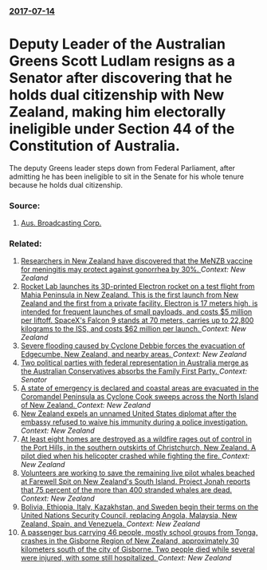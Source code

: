 ### [2017-07-14](/news/2017/07/14/index.md)

# Deputy Leader of the Australian Greens Scott Ludlam resigns as a Senator after discovering that he holds dual citizenship with New Zealand, making him electorally ineligible under Section 44 of the Constitution of Australia. 

The deputy Greens leader steps down from Federal Parliament, after admitting he has been ineligible to sit in the Senate for his whole tenure because he holds dual citizenship.


### Source:

1. [Aus. Broadcasting Corp.](http://www.abc.net.au/news/2017-07-14/senator-scott-ludlam-resign-constitution-dual-citizenship/8708606)

### Related:

1. [Researchers in New Zealand have discovered that the MeNZB vaccine for meningitis may protect against gonorrhea by 30%. ](/news/2017/07/11/researchers-in-new-zealand-have-discovered-that-the-menzb-vaccine-for-meningitis-may-protect-against-gonorrhea-by-30.md) _Context: New Zealand_
2. [Rocket Lab launches its 3D-printed Electron rocket on a test flight from   Mahia Peninsula in New Zealand.  This is the first launch from New Zealand and the first from a private facility. Electron is 17 meters high, is intended for frequent launches of small payloads, and costs $5 million per liftoff. SpaceX's Falcon 9 stands at 70 meters, carries up to  22,800 kilograms to the ISS, and costs $62 million per launch. ](/news/2017/05/25/rocket-lab-launches-its-3d-printed-electron-rocket-on-a-test-flight-from-mahia-peninsula-in-new-zealand-this-is-the-first-launch-from-n.md) _Context: New Zealand_
3. [Severe flooding caused by Cyclone Debbie forces the evacuation of Edgecumbe, New Zealand, and nearby areas. ](/news/2017/04/6/severe-flooding-caused-by-cyclone-debbie-forces-the-evacuation-of-edgecumbe-new-zealand-and-nearby-areas.md) _Context: New Zealand_
4. [Two political parties with federal representation in Australia merge as the Australian Conservatives absorbs the Family First Party. ](/news/2017/04/26/two-political-parties-with-federal-representation-in-australia-merge-as-the-australian-conservatives-absorbs-the-family-first-party.md) _Context: Senator_
5. [A state of emergency is declared and coastal areas are evacuated in the Coromandel Peninsula as Cyclone Cook sweeps across the North Island of New Zealand. ](/news/2017/04/13/a-state-of-emergency-is-declared-and-coastal-areas-are-evacuated-in-the-coromandel-peninsula-as-cyclone-cook-sweeps-across-the-north-island.md) _Context: New Zealand_
6. [New Zealand expels an unnamed United States diplomat after the embassy refused to waive his immunity during a police investigation. ](/news/2017/03/19/new-zealand-expels-an-unnamed-united-states-diplomat-after-the-embassy-refused-to-waive-his-immunity-during-a-police-investigation.md) _Context: New Zealand_
7. [At least eight homes are destroyed as a wildfire rages out of control in the Port Hills, in the southern outskirts of Christchurch, New Zealand. A pilot died when his helicopter crashed while fighting the fire. ](/news/2017/02/15/at-least-eight-homes-are-destroyed-as-a-wildfire-rages-out-of-control-in-the-port-hills-in-the-southern-outskirts-of-christchurch-new-zeal.md) _Context: New Zealand_
8. [Volunteers are working to save the remaining live pilot whales beached at Farewell Spit on New Zealand's South Island. Project Jonah reports that 75 percent of the more than 400 stranded whales are dead. ](/news/2017/02/10/volunteers-are-working-to-save-the-remaining-live-pilot-whales-beached-at-farewell-spit-on-new-zealand-s-south-island-project-jonah-reports.md) _Context: New Zealand_
9. [Bolivia, Ethiopia, Italy, Kazakhstan, and Sweden begin their terms on the United Nations Security Council, replacing Angola, Malaysia, New Zealand, Spain, and Venezuela. ](/news/2017/01/1/bolivia-ethiopia-italy-kazakhstan-and-sweden-begin-their-terms-on-the-united-nations-security-council-replacing-angola-malaysia-new-z.md) _Context: New Zealand_
10. [A passenger bus carrying 46 people, mostly school groups from Tonga, crashes in the Gisborne Region of New Zealand, approximately 30 kilometers south of the city of Gisborne. Two people died while several were injured, with some still hospitalized. ](/news/2016/12/24/a-passenger-bus-carrying-46-people-mostly-school-groups-from-tonga-crashes-in-the-gisborne-region-of-new-zealand-approximately-30-kilomet.md) _Context: New Zealand_
